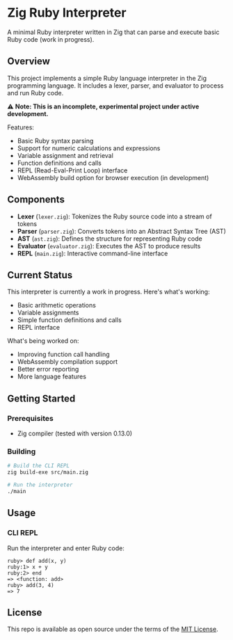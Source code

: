 # Zig Ruby Interpreter

A minimal Ruby interpreter written in Zig that can parse and execute basic Ruby code (work in progress).

## Overview

This project implements a simple Ruby language interpreter in the Zig programming language. It includes a lexer, parser, and evaluator to process and run Ruby code.

⚠️ **Note: This is an incomplete, experimental project under active development.**

Features:
- Basic Ruby syntax parsing
- Support for numeric calculations and expressions
- Variable assignment and retrieval
- Function definitions and calls
- REPL (Read-Eval-Print Loop) interface
- WebAssembly build option for browser execution (in development)

## Components

- **Lexer** (`lexer.zig`): Tokenizes the Ruby source code into a stream of tokens
- **Parser** (`parser.zig`): Converts tokens into an Abstract Syntax Tree (AST)
- **AST** (`ast.zig`): Defines the structure for representing Ruby code
- **Evaluator** (`evaluator.zig`): Executes the AST to produce results
- **REPL** (`main.zig`): Interactive command-line interface

## Current Status

This interpreter is currently a work in progress. Here's what's working:
- Basic arithmetic operations
- Variable assignments
- Simple function definitions and calls
- REPL interface

What's being worked on:
- Improving function call handling
- WebAssembly compilation support
- Better error reporting
- More language features

## Getting Started

### Prerequisites

- Zig compiler (tested with version 0.13.0)

### Building

```bash
# Build the CLI REPL
zig build-exe src/main.zig

# Run the interpreter
./main
```

## Usage

### CLI REPL

Run the interpreter and enter Ruby code:

```
ruby> def add(x, y)
ruby:1> x + y
ruby:2> end
=> <function: add>
ruby> add(3, 4)
=> 7
```

## License

This repo is available as open source under the terms of the [MIT License](https://opensource.org/license/MIT).

